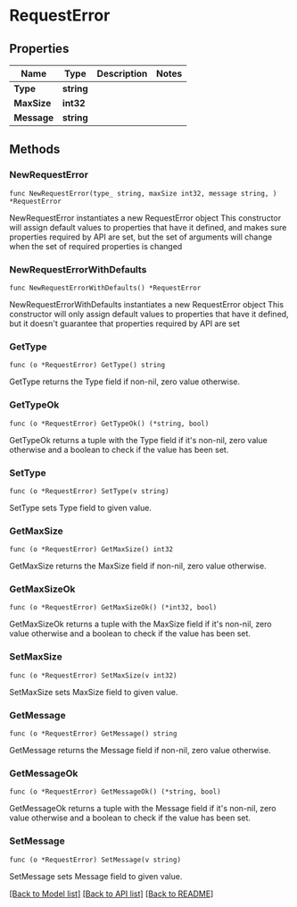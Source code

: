 # RequestError

## Properties

Name | Type | Description | Notes
------------ | ------------- | ------------- | -------------
**Type** | **string** |  | 
**MaxSize** | **int32** |  | 
**Message** | **string** |  | 

## Methods

### NewRequestError

`func NewRequestError(type_ string, maxSize int32, message string, ) *RequestError`

NewRequestError instantiates a new RequestError object
This constructor will assign default values to properties that have it defined,
and makes sure properties required by API are set, but the set of arguments
will change when the set of required properties is changed

### NewRequestErrorWithDefaults

`func NewRequestErrorWithDefaults() *RequestError`

NewRequestErrorWithDefaults instantiates a new RequestError object
This constructor will only assign default values to properties that have it defined,
but it doesn't guarantee that properties required by API are set

### GetType

`func (o *RequestError) GetType() string`

GetType returns the Type field if non-nil, zero value otherwise.

### GetTypeOk

`func (o *RequestError) GetTypeOk() (*string, bool)`

GetTypeOk returns a tuple with the Type field if it's non-nil, zero value otherwise
and a boolean to check if the value has been set.

### SetType

`func (o *RequestError) SetType(v string)`

SetType sets Type field to given value.


### GetMaxSize

`func (o *RequestError) GetMaxSize() int32`

GetMaxSize returns the MaxSize field if non-nil, zero value otherwise.

### GetMaxSizeOk

`func (o *RequestError) GetMaxSizeOk() (*int32, bool)`

GetMaxSizeOk returns a tuple with the MaxSize field if it's non-nil, zero value otherwise
and a boolean to check if the value has been set.

### SetMaxSize

`func (o *RequestError) SetMaxSize(v int32)`

SetMaxSize sets MaxSize field to given value.


### GetMessage

`func (o *RequestError) GetMessage() string`

GetMessage returns the Message field if non-nil, zero value otherwise.

### GetMessageOk

`func (o *RequestError) GetMessageOk() (*string, bool)`

GetMessageOk returns a tuple with the Message field if it's non-nil, zero value otherwise
and a boolean to check if the value has been set.

### SetMessage

`func (o *RequestError) SetMessage(v string)`

SetMessage sets Message field to given value.



[[Back to Model list]](../README.md#documentation-for-models) [[Back to API list]](../README.md#documentation-for-api-endpoints) [[Back to README]](../README.md)


